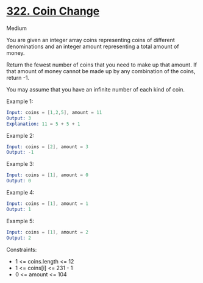 # [322. Coin Change](https://leetcode.com/problems/coin-change/)

Medium

You are given an integer array coins representing coins of different denominations and an integer amount representing a total amount of money.

Return the fewest number of coins that you need to make up that amount. If that amount of money cannot be made up by any combination of the coins, return -1.

You may assume that you have an infinite number of each kind of coin.

Example 1:

```s
Input: coins = [1,2,5], amount = 11
Output: 3
Explanation: 11 = 5 + 5 + 1
```

Example 2:

```s
Input: coins = [2], amount = 3
Output: -1
```

Example 3:

```s
Input: coins = [1], amount = 0
Output: 0
```

Example 4:

```s
Input: coins = [1], amount = 1
Output: 1
```

Example 5:

```s
Input: coins = [1], amount = 2
Output: 2
```
 

Constraints:

- 1 <= coins.length <= 12
- 1 <= coins[i] <= 231 - 1
- 0 <= amount <= 104